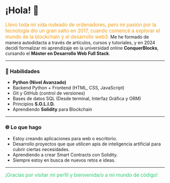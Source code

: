 # ¡Hola! 👋

<span style="color:#f39c12; font-size:1.1em">Llevo toda mi vida rodeado de ordenadores, pero mi pasión por la tecnología dio un gran salto en 2017, cuando comencé a explorar el mundo de la blockchain y el desarrollo web3.</span> Me he formado de manera autodidacta a través de artículos, cursos y tutoriales, y en 2024 decidí formalizar mi aprendizaje en la universidad online **ConquerBlocks**, cursando el **Máster en Desarrollo Web Full Stack**.

---

### 🚀 Habilidades
- **Python (Nivel Avanzado)**
- Backend Python + Frontend (HTML, CSS, JavaScript)
- Git y GitHub (control de versiones)
- Bases de datos SQL (Desde terminal, Interfaz Gráfica y ORM)
- Principios **S.O.L.I.D.** 
- Aprendiendo **Solidity** para Blockchain

---

### 🌐 Lo que hago
- Estoy creando aplicaciones para web o escritorio.
- Desarrollo proyectos que que utilicen apis de inteligencia artificial para cubrir ciertas necesidades.
- Aprendiendo a crear Smart Contracts con Solidity.
- Siempre estoy en busca de nuevos retos e ideas.

---

<span style="color:#2ecc71; font-size:1.1em">¡Gracias por visitar mi perfil y bienvenida/o a mi mundo de código!</span>
